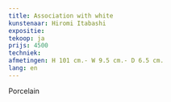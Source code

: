 ```yaml
---
title: Association with white
kunstenaar: Hiromi Itabashi
expositie: 
tekoop: ja
prijs: 4500
techniek: 
afmetingen: H 101 cm.- W 9.5 cm.- D 6.5 cm.
lang: en
---
```


Porcelain